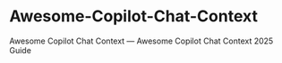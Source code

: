 # Awesome-Copilot-Chat-Context
Awesome Copilot Chat Context — Awesome Copilot Chat Context 2025 Guide
